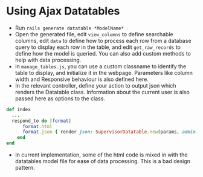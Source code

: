 # Using Ajax Datatables

- Run `rails generate datatable *ModelName*`
- Open the generated file, edit `view_columns` to define searchable columns, edit `data` to define how to process each row from a database query to display each row in the table, and edit `get_raw_records` to define how the model is queried. You can also add custom methods to help with data processing.
- in `manage_tables.js`, you can use a custom classname to identify the table to display, and initialize it in the webpage. Parameters like column width and Responsive behaviour is also defined here.
- In the relevant controller, define your action to output json which renders the Datatable class. Information about the current user is also passed here as options to the class.
```ruby
def index
  ...
  respond_to do |format|
      format.html
      format.json { render json: SupervisorDatatable.new(params, admin: is_admin?, ...) }
    end
end
```
- In current implementation, some of the html code is mixed in with the datatables model file for ease of data processing. This is a bad design pattern.